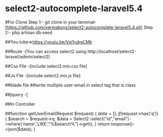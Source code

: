 # select2-autocomplete-laravel5.4

#For Clone
Step 1:- git clone in your terminal-[https://github.com/vermaboys/select2-autocomplete-laravel5.4.git]
Step 2:- php artisan db:seed

##You tube=>https://youtu.be/Vsj1rukgCMk

##Route
-[You can access select2 using http://localhost/select2-laravel/admin/select2]

##Css File
-[include select2.min.css file]

##Js File
-[include select2.min.js file]

##blade file
##write multiple user-email in select tag that is class

##jquery
-[<script type="text/javascript">
$(document).ready(function() {
  	$('.user-email').select2({
        placeholder: 'Select Email Address',
        multiple:true,
        ajax: {
          url: '{{url('admin/get-email')}}',
          dataType: 'json',
          processResults: function (data) {
            return {
              results:  $.map(data, function (item) {
                return {
                        text: item.email,
                        id: item.id
                    }
                })
            };
          },
          cache: true
        }
    });
});
</script>

##In Controller

##function getUserEmail(Request $request)
{
	$data = [];
	if($request->has('q')){
		$search = $request->q;
		$data = Select2::select("id","email")->where('name','LIKE',"%$search%")->get();
	}
    return response()->json($data);
}